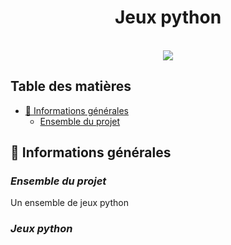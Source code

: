 # <center>Jeux python</center>

<br>
<div align="center">
    <img src="https://s11.aconvert.com/convert/p3r68-cdx67/wgdvg-75bv0.jpg" />
</div>

## Table des matières
  - [📜 Informations générales](#-informations-générales)
    - [Ensemble du projet](#Ensemble-du-projet)

## 📜 Informations générales

### <i>Ensemble du projet</i>
Un ensemble de jeux python

### <i>Jeux python</i>
